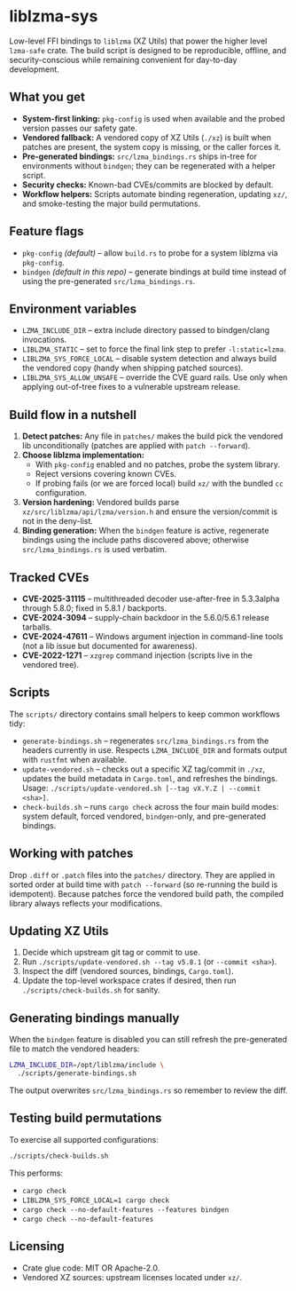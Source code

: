 liblzma-sys
===========

Low-level FFI bindings to `liblzma` (XZ Utils) that power the higher level
`lzma-safe` crate. The build script is designed to be reproducible, offline,
and security-conscious while remaining convenient for day-to-day development.

What you get
------------

- **System-first linking:** `pkg-config` is used when available and the probed
  version passes our safety gate.
- **Vendored fallback:** A vendored copy of XZ Utils (`./xz`) is built when
  patches are present, the system copy is missing, or the caller forces it.
- **Pre-generated bindings:** `src/lzma_bindings.rs` ships in-tree for
  environments without `bindgen`; they can be regenerated with a helper script.
- **Security checks:** Known-bad CVEs/commits are blocked by default.
- **Workflow helpers:** Scripts automate binding regeneration, updating
  `xz/`, and smoke-testing the major build permutations.

Feature flags
-------------

- `pkg-config` *(default)* – allow `build.rs` to probe for a system liblzma via
  `pkg-config`.
- `bindgen` *(default in this repo)* – generate bindings at build time instead
  of using the pre-generated `src/lzma_bindings.rs`.

Environment variables
---------------------

- `LZMA_INCLUDE_DIR` – extra include directory passed to bindgen/clang
  invocations.
- `LIBLZMA_STATIC` – set to force the final link step to prefer
  `-l:static=lzma`.
- `LIBLZMA_SYS_FORCE_LOCAL` – disable system detection and always build the
  vendored copy (handy when shipping patched sources).
- `LIBLZMA_SYS_ALLOW_UNSAFE` – override the CVE guard rails. Use only when
  applying out-of-tree fixes to a vulnerable upstream release.

Build flow in a nutshell
------------------------

1. **Detect patches:** Any file in `patches/` makes the build pick the vendored
   lib unconditionally (patches are applied with `patch --forward`).
2. **Choose liblzma implementation:**
   - With `pkg-config` enabled and no patches, probe the system library.
   - Reject versions covering known CVEs.
   - If probing fails (or we are forced local) build `xz/` with the bundled
     `cc` configuration.
3. **Version hardening:** Vendored builds parse `xz/src/liblzma/api/lzma/version.h`
   and ensure the version/commit is not in the deny-list.
4. **Binding generation:** When the `bindgen` feature is active, regenerate
   bindings using the include paths discovered above; otherwise
   `src/lzma_bindings.rs` is used verbatim.

Tracked CVEs
------------

- **CVE-2025-31115** – multithreaded decoder use-after-free in 5.3.3alpha through
  5.8.0; fixed in 5.8.1 / backports.
- **CVE-2024-3094** – supply-chain backdoor in the 5.6.0/5.6.1 release tarballs.
- **CVE-2024-47611** – Windows argument injection in command-line tools (not a
  lib issue but documented for awareness).
- **CVE-2022-1271** – `xzgrep` command injection (scripts live in the vendored
  tree).

Scripts
-------

The `scripts/` directory contains small helpers to keep common workflows tidy:

- `generate-bindings.sh` – regenerates `src/lzma_bindings.rs` from the headers
  currently in use. Respects `LZMA_INCLUDE_DIR` and formats output with
  `rustfmt` when available.
- `update-vendored.sh` – checks out a specific XZ tag/commit in `./xz`, updates
  the build metadata in `Cargo.toml`, and refreshes the bindings. Usage:
  `./scripts/update-vendored.sh [--tag vX.Y.Z | --commit <sha>]`.
- `check-builds.sh` – runs `cargo check` across the four main build modes:
  system default, forced vendored, `bindgen`-only, and pre-generated bindings.

Working with patches
--------------------

Drop `.diff` or `.patch` files into the `patches/` directory. They are applied
in sorted order at build time with `patch --forward` (so re-running the build is
idempotent). Because patches force the vendored build path, the compiled
library always reflects your modifications.

Updating XZ Utils
-----------------

1. Decide which upstream git tag or commit to use.
2. Run `./scripts/update-vendored.sh --tag v5.8.1` (or `--commit <sha>`).
3. Inspect the diff (vendored sources, bindings, `Cargo.toml`).
4. Update the top-level workspace crates if desired, then run
   `./scripts/check-builds.sh` for sanity.

Generating bindings manually
----------------------------

When the `bindgen` feature is disabled you can still refresh the pre-generated
file to match the vendored headers:

```bash
LZMA_INCLUDE_DIR=/opt/liblzma/include \
  ./scripts/generate-bindings.sh
```

The output overwrites `src/lzma_bindings.rs` so remember to review the diff.

Testing build permutations
--------------------------

To exercise all supported configurations:

```bash
./scripts/check-builds.sh
```

This performs:

- `cargo check`
- `LIBLZMA_SYS_FORCE_LOCAL=1 cargo check`
- `cargo check --no-default-features --features bindgen`
- `cargo check --no-default-features`

Licensing
---------

- Crate glue code: MIT OR Apache-2.0.
- Vendored XZ sources: upstream licenses located under `xz/`.
